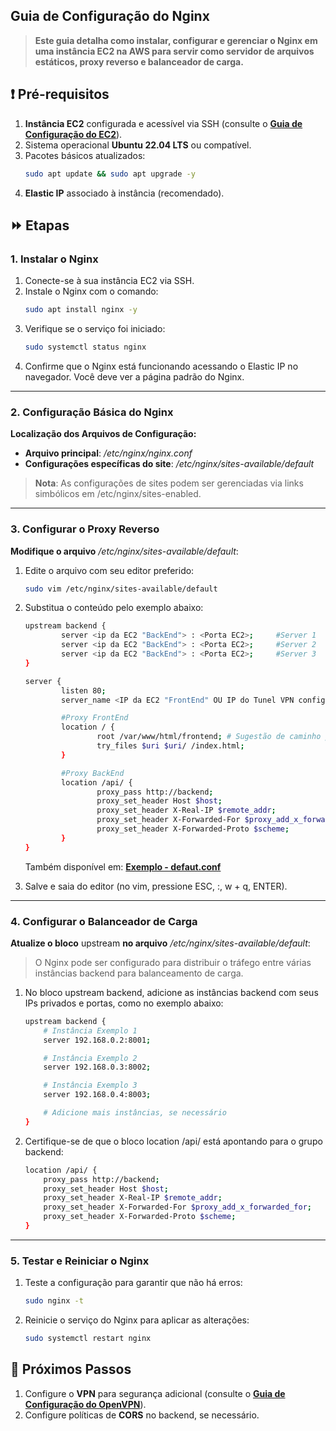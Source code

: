 ## Guia de Configuração do Nginx

>**Este guia detalha como instalar, configurar e gerenciar o Nginx em uma instância EC2 na AWS para servir como servidor de arquivos estáticos, proxy reverso e balanceador de carga.**

## ❗ Pré-requisitos

1. **Instância EC2** configurada e acessível via SSH (consulte o <a href="/docs/EC2-Setup.md">**Guia de Configuração do EC2**</a>).
2. Sistema operacional **Ubuntu 22.04 LTS** ou compatível.
3. Pacotes básicos atualizados:
    ```bash
    sudo apt update && sudo apt upgrade -y
    ```
4. **Elastic IP** associado à instância (recomendado).

## ⏩ Etapas

### 1. Instalar o Nginx

1. Conecte-se à sua instância EC2 via SSH.
2. Instale o Nginx com o comando:
    ```bash
    sudo apt install nginx -y
    ```
3. Verifique se o serviço foi iniciado:
    ```bash
    sudo systemctl status nginx
    ```
4. Confirme que o Nginx está funcionando acessando o Elastic IP no navegador. Você deve ver a página padrão do Nginx.

---

### 2. Configuração Básica do Nginx
**Localização dos Arquivos de Configuração:**

- **Arquivo principal**: */etc/nginx/nginx.conf*
- **Configurações específicas do site**: */etc/nginx/sites-available/default*

>**Nota**: As configurações de sites podem ser gerenciadas via links simbólicos em /etc/nginx/sites-enabled.

---

### 3. Configurar o Proxy Reverso

**Modifique o arquivo** */etc/nginx/sites-available/default*:

1. Edite o arquivo com seu editor preferido:
    ```bash
    sudo vim /etc/nginx/sites-available/default
    ```
2. Substitua o conteúdo pelo exemplo abaixo:
    ```bash
    upstream backend {
            server <ip da EC2 "BackEnd"> : <Porta EC2>;     #Server 1
            server <ip da EC2 "BackEnd"> : <Porta EC2>;     #Server 2    Load Balancer
            server <ip da EC2 "BackEnd"> : <Porta EC2>;     #Server 3
    }

    server {
            listen 80;
            server_name <IP da EC2 "FrontEnd" OU IP do Tunel VPN configurado> ;

            #Proxy FrontEnd
            location / {
                    root /var/www/html/frontend; # Sugestão de caminho para Build do Projeto
                    try_files $uri $uri/ /index.html;        
            }

            #Proxy BackEnd
            location /api/ {
                    proxy_pass http://backend;
                    proxy_set_header Host $host;
                    proxy_set_header X-Real-IP $remote_addr;
                    proxy_set_header X-Forwarded-For $proxy_add_x_forwarded_for;
                    proxy_set_header X-Forwarded-Proto $scheme;
            }
    }
    ```
    Também disponível em: <a href="/examples/nginx/defaut.conf">**Exemplo - defaut.conf**</a>

3. Salve e saia do editor (no vim, pressione ESC, :, w + q, ENTER).

---

### 4. Configurar o Balanceador de Carga
**Atualize o bloco** upstream **no arquivo** */etc/nginx/sites-available/default*:

>O Nginx pode ser configurado para distribuir o tráfego entre várias instâncias backend para balanceamento de carga.

1. No bloco upstream backend, adicione as instâncias backend com seus IPs privados e portas, como no exemplo abaixo:
    ```bash
    upstream backend {
        # Instância Exemplo 1
        server 192.168.0.2:8001;

        # Instância Exemplo 2
        server 192.168.0.3:8002;

        # Instância Exemplo 3
        server 192.168.0.4:8003;

        # Adicione mais instâncias, se necessário
    }
    ```
2. Certifique-se de que o bloco location /api/ está apontando para o grupo backend:
    ```bash
    location /api/ {
        proxy_pass http://backend;
        proxy_set_header Host $host;
        proxy_set_header X-Real-IP $remote_addr;
        proxy_set_header X-Forwarded-For $proxy_add_x_forwarded_for;
        proxy_set_header X-Forwarded-Proto $scheme;
    }
    ```

---

### 5. Testar e Reiniciar o Nginx

1. Teste a configuração para garantir que não há erros:
    ```bash
    sudo nginx -t
    ```
2. Reinicie o serviço do Nginx para aplicar as alterações:
    ```bash
    sudo systemctl restart nginx
    ```


## 🎯 Próximos Passos

1. Configure o **VPN** para segurança adicional (consulte o <a href="/docs/VPN-Setup.md">**Guia de Configuração do OpenVPN**</a>).
2. Configure políticas de **CORS** no backend, se necessário.
